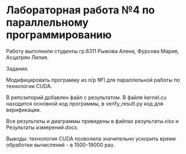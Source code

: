 # Лабораторная работа №4 по параллельному программированию
Работу выполнили студенты гр.6311 Рыжова Алена, Фурсова Мария, Асцатрян Лилия.

Задание.

Модифицировать программу из л/р №1 для параллельной работы по технологии CUDA.

В репозиторий добавлен файл с результатом. В файле kernel.cu находится основной код программы, в verify_result.py код для верификации.

Все результаты и диаграммы приведены в файлах результаты.xlsx и Результаты измерений.docx.

Выводы: технология CUDA позволила значительно ускорить время обработки вычислений - в 1500-19000 раз.
